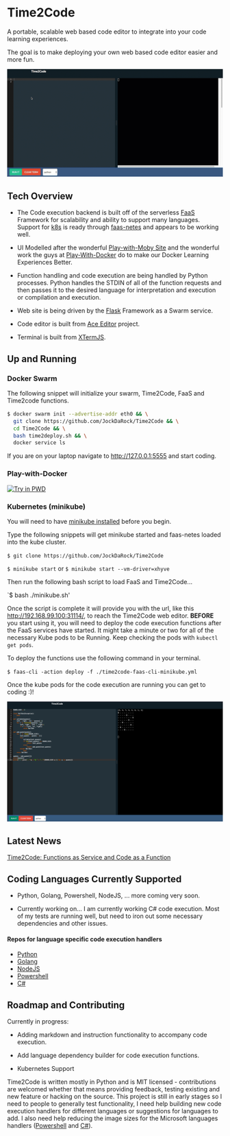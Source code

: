 # Time2Code
A portable, scalable web based code editor to integrate into your code learning experiences.

The goal is to make deploying your own web based code editor easier and more fun.

![](/images/code_gif.gif)

## Tech Overview
* The Code execution backend is built off of the serverless [FaaS](http://docs.get-faas.com/) Framework for scalability and ability to support many languages.  Support for [k8s](https://kubernetes.io/) is ready through [faas-netes](https://github.com/alexellis/faas-netes) and appears to be working well.

* UI Modelled after the wonderful [Play-with-Moby Site](http://play-with-moby.com) and the wonderful work the guys at [Play-With-Docker](https://github.com/play-with-docker/play-with-docker) do to make our Docker Learning Experiences Better.

* Function handling and code execution are being handled by Python processes.  Python handles the STDIN of all of the function requests and then passes it to the desired language for interpretation and execution or compilation and execution.

* Web site is being driven by the [Flask](http://flask.pocoo.org/) Framework as a Swarm service.

* Code editor is built from [Ace Editor](https://ace.c9.io/) project.

* Terminal is built from [XTermJS](https://xtermjs.org/).

## Up and Running

### Docker Swarm

The following snippet will initialize your swarm, Time2Code, FaaS and Time2code functions.

```sh
$ docker swarm init --advertise-addr eth0 && \
  git clone https://github.com/JockDaRock/Time2Code && \
  cd Time2Code && \
  bash time2deploy.sh && \
  docker service ls
```

If you are on your laptop navigate to http://127.0.0.1:5555 and start coding.

### Play-with-Docker

[![Try in PWD](https://cdn.rawgit.com/play-with-docker/stacks/cff22438/assets/images/button.png)](http://play-with-docker.com?stack=https://raw.githubusercontent.com/JockDaRock/Time2Code/master/time2code-swarm-deploy.yml&stack_name=time2code)


### Kubernetes (minikube)

You will need to have [minikube installed](https://kubernetes.io/docs/tasks/tools/install-minikube/) before you begin.

Type the following snippets will get minikube started and faas-netes loaded into the kube cluster.

`$ git clone https://github.com/JockDaRock/Time2Code`

`$ minikube start` or `$ minikube start --vm-driver=xhyve`

Then run the following bash script to load FaaS and Time2Code...

`$ bash ./minikube.sh'

Once the script is complete it will provide you with the url, like this http://192.168.99.100:31114/, to reach the Time2Code web editor.  **BEFORE** you start using it, you will need to deploy the code execution functions after the FaaS services have started.  It might take a minute or two for all of the necessary Kube pods to be Running.  Keep checking the pods with `kubectl get pods`.  

To deploy the functions use the following command in your terminal.

`$ faas-cli -action deploy -f ./time2code-faas-cli-minikube.yml`

Once the kube pods for the code execution are running you can get to coding :)!

![](images/python_sample0.png)

## Latest News

[Time2Code: Functions as Service and Code as a Function](https://medium.com/@JockDaRock/time2code-functions-as-service-and-code-as-a-function-3d9125fc49fb)



## Coding Languages Currently Supported

* Python, Golang, Powershell, NodeJS, ... more coming very soon.

* Currently working on... I am currently working C# code execution. Most of my tests are running well, but need to iron out some necessary dependencies and other issues.

#### Repos for language specific code execution handlers
* [Python](https://github.com/JockDaRock/Time2Py)
* [Golang](https://github.com/JockDaRock/Time2Go)
* [NodeJS](https://github.com/JockDaRock/Time2NodeJS)
* [Powershell](https://github.com/JockDaRock/Time2Powershell)
* [C#](https://github.com/JockDaRock/Time2CSharp)


## Roadmap and Contributing

Currently in progress:

* Adding markdown and instruction functionality to accompany code execution.

* Add language dependency builder for code execution functions.

* Kubernetes Support

Time2Code is written mostly in Python and is MIT licensed - contributions are welcomed whether that means providing feedback, testing existing and new feature or hacking on the source. This project is still in early stages so I need to people to generally test functionality, I need help building new code execution handlers for different languages or suggestions for languages to add. I also need help reducing the image sizes for the Microsoft languages handlers ([Powershell](https://github.com/JockDaRock/Time2Powershell) and [C#](https://github.com/JockDaRock/Time2CSharp)).

